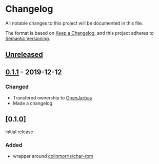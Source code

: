 # Changelog

All notable changes to this project will be documented in this file.

The format is based on [Keep a Changelog](https://keepachangelog.com/en/1.0.0/),
and this project adheres to [Semantic Versioning](https://semver.org/spec/v2.0.0.html).

## [Unreleased]

## [0.1.1]  - 2019-12-12

### Changed

- Transfered ownership to [OpenJarbas](https://github.com/OpenJarbas)
- Made a changelog

## [0.1.0]

initial release

### Added

- wrapper around [colinmorris/char-rbm](https://github.com/colinmorris/char-rbm)

[unreleased]: https://github.com/OpenJarbas/simple_deepmoji/tree/dev
[0.1.1]: https://github.com/OpenJarbas/simple_deepmoji/tree/0.1
